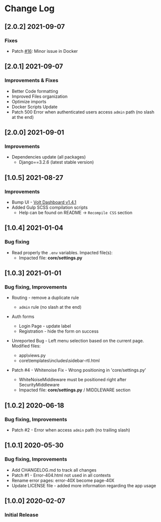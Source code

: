 # Change Log

## [2.0.2] 2021-09-07
### Fixes

- Patch [#16](https://github.com/app-generator/boilerplate-code-django-dashboard/issues/16): Minor issue in Docker

## [2.0.1] 2021-09-07
### Improvements & Fixes

- Better Code formatting
- Improved Files organization
- Optimize imports
- Docker Scripts Update
- Patch 500 Error when authenticated users access `admin` path (no slash at the end)

## [2.0.0] 2021-09-01
### Improvements

- Dependencies update (all packages) 
  - Django==3.2.6 (latest stable version)

## [1.0.5] 2021-08-27
### Improvements

- Bump UI - [Volt Dashboard v1.4.1](https://github.com/themesberg/volt-bootstrap-5-dashboard/releases) 
- Added Gulp SCSS compilation scripts
  - Help can be found on README -> `Recompile CSS` section

## [1.0.4] 2021-01-04
### Bug fixing

- Read properly the `.env` variables. Impacted file(s):
    - Impacted file: **core/settings.py**

## [1.0.3] 2021-01-01
### Bug fixing, Improvements

- Routing - remove a duplicate rule
    - `admin` rule (no slash at the end)

- Auth forms
    - Login Page - update label
    - Registration - hide the form on success

- Unreported Bug - Left menu selection based on the current page. Modified files:
    - app\views.py
    - core\templates\includes\sidebar-rtl.html

- Patch #4 - Whitenoise Fix - Wrong positioning in 'core/settings.py'
    - WhiteNoiseMiddleware must be positioned right after SecurityMiddleware
    - Impacted file: **core/settings.py** / MIDDLEWARE section

## [1.0.2] 2020-06-18
### Bug fixing, Improvements

- Patch #2 - Error when access `admin` path (no trailing slash)

## [1.0.1] 2020-05-30
### Bug fixing, Improvements

- Add CHANGELOG.md to track all changes
- Patch #1 - Error-404.html not used in all contexts
- Rename error pages: error-40X become page-40X
- Update LICENSE file - added more information regarding the app usage

## [1.0.0] 2020-02-07
### Initial Release

